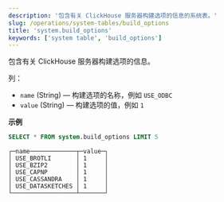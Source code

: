 ```yaml
---
description: '包含有关 ClickHouse 服务器构建选项的信息的系统表。'
slug: /operations/system-tables/build_options
title: 'system.build_options'
keywords: ['system table', 'build_options']
---
```


包含有关 ClickHouse 服务器构建选项的信息。

列：

- `name` (String) — 构建选项的名称，例如 `USE_ODBC`
- `value` (String) — 构建选项的值，例如 `1`

**示例**

``` sql
SELECT * FROM system.build_options LIMIT 5
```

``` text
┌─name─────────────┬─value─┐
│ USE_BROTLI       │ 1     │
│ USE_BZIP2        │ 1     │
│ USE_CAPNP        │ 1     │
│ USE_CASSANDRA    │ 1     │
│ USE_DATASKETCHES │ 1     │
└──────────────────┴───────┘
```
